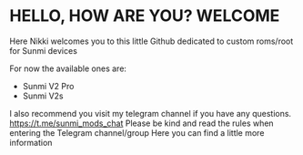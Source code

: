 # HELLO, HOW ARE YOU? WELCOME

Here Nikki welcomes you to this little Github dedicated to custom roms/root for Sunmi devices

For now the available ones are:
- Sunmi V2 Pro
- Sunmi V2s

I also recommend you visit my telegram channel if you have any questions.
https://t.me/sunmi_mods_chat
Please be kind and read the rules when entering the Telegram channel/group
Here you can find a little more information
